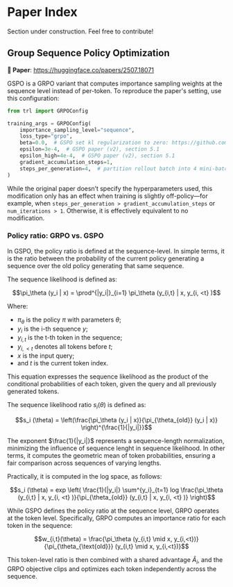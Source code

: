 # Paper Index

<Tip warning={true}>

Section under construction. Feel free to contribute!

</Tip>

## Group Sequence Policy Optimization

**📜 Paper**: https://huggingface.co/papers/2507.18071

GSPO is a GRPO variant that computes importance sampling weights at the sequence level instead of per-token. To reproduce the paper's setting, use this configuration:

```python
from trl import GRPOConfig

training_args = GRPOConfig(
    importance_sampling_level="sequence",
    loss_type="grpo",
    beta=0.0,  # GSPO set kl regularization to zero: https://github.com/volcengine/verl/pull/2775#issuecomment-3131807306 
    epsilon=3e-4,  # GSPO paper (v2), section 5.1
    epsilon_high=4e-4,  # GSPO paper (v2), section 5.1
    gradient_accumulation_steps=1,
    steps_per_generation=4,  # partition rollout batch into 4 mini-batches. GSPO paper (v2), section 5.1. Must be 4 times gradient_accumulation_steps
)
```

While the original paper doesn’t specify the hyperparameters used, this modification only has an effect when training is slightly off-policy—for example, when `steps_per_generation > gradient_accumulation_steps` or `num_iterations > 1`. Otherwise, it is effectively equivalent to no modification.

### Policy ratio: GRPO vs. GSPO

In GSPO, the policy ratio is defined at the sequence-level. In simple terms, it is the ratio between the probability of the current policy generating a sequence over the old policy generating that same sequence. 

The sequence likelihood is defined as:
```math
\pi_\theta (y_i | x) = \prod^{|y_i|}_{i=1} \pi_\theta (y_{i,t} | x, y_{i, <t} )
```
Where: 
- $\pi_\theta$ is the policy $\pi$ with parameters $\theta$; 
- $y_i$ is the i-th sequence $y$;  
- $y_{i,t}$ is the t-th token in the sequence;  
- $y_{i,<t}$ denotes all tokens before $t$;  
- $x$ is the input query; 
- and $t$ is the current token index. 

This equation expresses the sequence likelihood as the product of the conditional probabilities of each token, given the query and all previously generated tokens.

The sequence likelihood ratio $s_i (\theta)$ is defined as:

```math
s_i (\theta) = \left(\frac{\pi_\theta (y_i | x)}{\pi_{\theta_{old}} (y_i | x)} \right)^{\frac{1}{|y_i|}}
```

The exponent $\frac{1}{|y_i|}$ represents a sequence-length normalization, minimizing the influence of sequence lenght in sequence likelihood. In other terms, it computes the geometric mean of token probabilities, ensuring a fair comparison across sequences of varying lengths.

Practically, it is computed in the log space, as follows:

```math
s_i (\theta) = exp \left( \frac{1}{|y_i|} \sum^{y_i}_{t=1} log \frac{\pi_\theta (y_{i,t} | x, y_{i, <t} )}{\pi_{\theta_{old}} (y_{i,t} | x, y_{i, <t} )} \right)
```

While GSPO defines the policy ratio at the sequence level, GRPO operates at the token level. Specifically, GRPO computes an importance ratio for each token in the sequence:

```math
w_{i,t}(\theta) = \frac{\pi_\theta (y_{i,t} \mid x, y_{i,<t})}{\pi_{\theta_{\text{old}}} (y_{i,t} \mid x, y_{i,<t})}
```

This token-level ratio is then combined with a shared advantage $\hat{A}_i$, and the GRPO objective clips and optimizes each token independently across the sequence.

